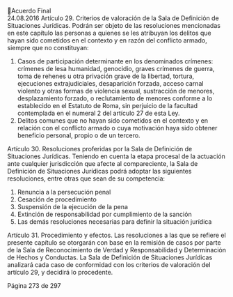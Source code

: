 Acuerdo Final  
24.08.2016 
Artículo 29. Criterios de valoración de la Sala de Definición de Situaciones Jurídicas. Podrán ser objeto 
de las resoluciones mencionadas en este capítulo las personas a quienes se les atribuyan los delitos que 
hayan sido cometidos en el contexto y en razón del conflicto armado, siempre que no constituyan: 
 
1. Casos de participación determinante en los denominados crímenes: crímenes de lesa humanidad, 
genocidio,  graves  crímenes  de  guerra,  toma  de  rehenes  u  otra  privación  grave  de  la  libertad, 
tortura, ejecuciones extrajudiciales, desaparición forzada, acceso carnal violento y otras formas 
de  violencia  sexual,  sustracción  de  menores,  desplazamiento  forzado,  o  reclutamiento  de 
menores  conforme  a  lo  establecido  en  el  Estatuto  de  Roma,  sin  perjuicio  de  la  facultad 
contemplada en el numeral 2 del artículo 27 de esta Ley. 
2. Delitos comunes que no hayan sido cometidos en el contexto y en relación con el conflicto armado 
o cuya motivación haya sido obtener beneficio personal, propio o de un tercero. 
 
Artículo  30.  Resoluciones  proferidas  por  la  Sala  de  Definición  de  Situaciones  Jurídicas.  Teniendo  en 
cuenta la etapa procesal de la actuación ante cualquier jurisdicción que afecte al compareciente, la Sala 
de Definición de Situaciones Jurídicas podrá adoptar las siguientes resoluciones, entre otras que sean de 
su competencia: 
 
1. Renuncia a la persecución penal  
2. Cesación de procedimiento  
3. Suspensión de la ejecución de la pena 
4. Extinción de responsabilidad por cumplimiento de la sanción 
5. Las demás resoluciones necesarias para definir la situación jurídica 
 
Artículo  31.  Procedimiento  y  efectos.  Las  resoluciones  a  las  que  se  refiere  el  presente  capítulo  se 
otorgarán  con  base  en  la  remisión  de  casos  por  parte  de  la  Sala  de  Reconocimiento  de  Verdad  y 
Responsabilidad y Determinación de Hechos y Conductas. La Sala de Definición de Situaciones Jurídicas 
analizará  cada  caso  de  conformidad  con  los  criterios  de  valoración  del  artículo  29,  y  decidirá  lo 
procedente. 
 

Página 273 de 297 
 

